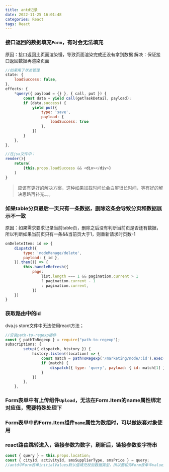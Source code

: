 ```yaml
---
title: antd记录
date: 2022-11-25 16:01:48
categories: React
tags: React
---
```


### 接口返回的数据填充`Form`，有时会无法填充
原因：接口返回比页面渲染慢，导致页面渲染完成还没有拿到数据
解决：保证接口返回数据再渲染页面
```js
//如果用了状态管理
state: {
    loadSuccess: false,
},
effects: {
    *query({ payload = {} }, { call, put }) {
        const data = yield call(getTaskDetail, payload);
        if (data.success) {
            yield put({
                type: 'save',
                payload: {
                    loadSuccess: true
                },
            })
        }
    },
},

//在jsx文件中：
render(){
    return(
        {this.props.loadSuccess && <div></div>}
    )
}
```
> 应该有更好的解决方案，这种如果加载时间长会白屏很长时间，等有好的解决思路再补充。。。

### 如果table分页最后一页只有一条数据，删除这条会导致分页和数据展示不一致
原因：如果需求要求记录当前table页，删除之后没有判断当前页是否还有数据，所以判断如果当前页只有一条&&当前页大于1，则重新请求时页数-1
```js
onDeleteItem: id => {
    dispatch({
        type: 'nodeManage/delete',
        payload: { id },
    }).then(() => {
        this.handleRefresh({
            page:
                list.length === 1 && pagination.current > 1
                ? pagination.current - 1
                : pagination.current,
            })
    })
}
```

### 获取路由中的id
dva.js store文件中无法使用react方法；
```js
//安装path-to-regexp插件
const { pathToRegexp } = require("path-to-regexp");
subscriptions: {
        setup({ dispatch, history }) {
            history.listen((location) => {
                const match = pathToRegexp('/marketing/node/:id').exec(location.pathname);
                if (match) {
                    dispatch({ type: 'query', payload: { id: match[1] } });
                }
            })
        },
    },
```

### Form表单中有上传组件`Upload`，无法在Form.Item的name属性绑定对应值，需要特殊处理下

### Form表单中的Form.Item组件`name`属性为数组时，可以做嵌套对象使用

### react路由跳转进入，链接参数为数字，刷新后，链接参数变字符串
```js
const { query } = this.props.location;
const { cityId, activityId, smsSupplierType, smsPrice } = query;
//antd中Form表单initialValues默认值填充校验数据类型，所以要和你Form表单中value类型相同，才能回显
```